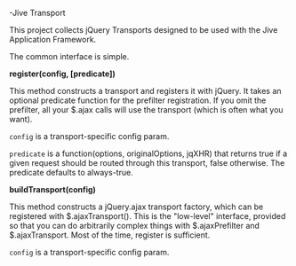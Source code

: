 -Jive Transport

This project collects jQuery Transports designed to be used with the Jive Application Framework.

The common interface is simple.  

**register(config, [predicate])**

This method constructs a transport and registers it with jQuery.  It takes an optional predicate 
function for the prefilter registration.  If you omit the prefilter, all your $.ajax calls will use
the transport (which is often what you want).

`config` is a transport-specific config param.

`predicate` is a function(options, originalOptions, jqXHR) that returns true if a given request should be
routed through this transport, false otherwise.  The predicate defaults to always-true.

**buildTransport(config)**

This method constructs a jQuery.ajax transport factory, which can be registered with $.ajaxTransport().
This is the "low-level" interface, provided so that you can do arbitrarily complex things with
$.ajaxPrefilter and $.ajaxTransport.  Most of the time, register is sufficient.

`config` is a transport-specific config param.